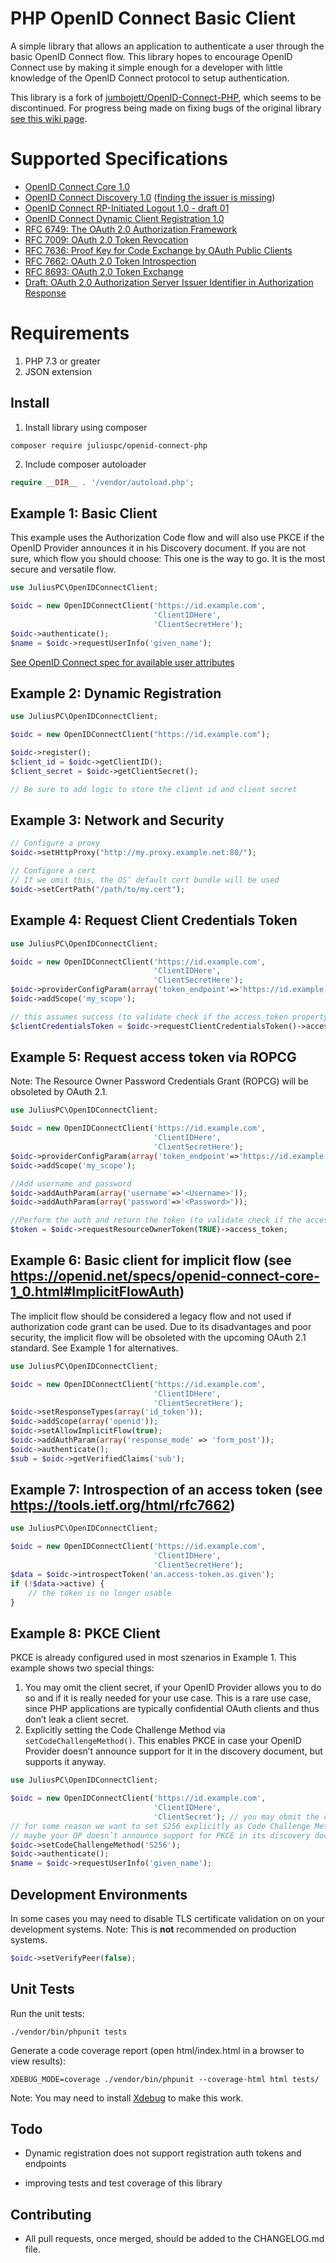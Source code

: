 PHP OpenID Connect Basic Client
========================
A simple library that allows an application to authenticate a user through the basic OpenID Connect flow.
This library hopes to encourage OpenID Connect use by making it simple enough for a developer with little knowledge of
the OpenID Connect protocol to setup authentication.

This library is a fork of [jumbojett/OpenID-Connect-PHP](https://github.com/jumbojett/OpenID-Connect-PHP), which seems to be discontinued. For progress being made on fixing bugs of the original library [see this wiki page](https://github.com/JuliusPC/OpenID-Connect-PHP/wiki/Progress-on-fixing-upstream-issues).

# Supported Specifications #

- [OpenID Connect Core 1.0](https://openid.net/specs/openid-connect-core-1_0.html)
- [OpenID Connect Discovery 1.0](https://openid.net/specs/openid-connect-discovery-1_0.html) ([finding the issuer is missing](https://github.com/jumbojett/OpenID-Connect-PHP/issues/2))
- [OpenID Connect RP-Initiated Logout 1.0 - draft 01](https://openid.net/specs/openid-connect-rpinitiated-1_0.html)
- [OpenID Connect Dynamic Client Registration 1.0](https://openid.net/specs/openid-connect-registration-1_0.html)
- [RFC 6749: The OAuth 2.0 Authorization Framework](https://tools.ietf.org/html/rfc6749)
- [RFC 7009: OAuth 2.0 Token Revocation](https://tools.ietf.org/html/rfc7009)
- [RFC 7636: Proof Key for Code Exchange by OAuth Public Clients](https://tools.ietf.org/html/rfc7636)
- [RFC 7662: OAuth 2.0 Token Introspection](https://tools.ietf.org/html/rfc7662)
- [RFC 8693: OAuth 2.0 Token Exchange](https://tools.ietf.org/html/rfc8693)
- [Draft: OAuth 2.0 Authorization Server Issuer Identifier in Authorization Response](https://tools.ietf.org/html/draft-ietf-oauth-iss-auth-resp-00)

# Requirements #
 1. PHP 7.3 or greater
 2. JSON extension

## Install ##
 1. Install library using composer
```
composer require juliuspc/openid-connect-php
```
 2. Include composer autoloader
```php
require __DIR__ . '/vendor/autoload.php';
```

## Example 1: Basic Client ##

This example uses the Authorization Code flow and will also use PKCE if the OpenID Provider announces it in his Discovery document. If you are not sure, which flow you should choose: This one is the way to go. It is the most secure and versatile flow.

```php
use JuliusPC\OpenIDConnectClient;

$oidc = new OpenIDConnectClient('https://id.example.com',
                                'ClientIDHere',
                                'ClientSecretHere');
$oidc->authenticate();
$name = $oidc->requestUserInfo('given_name');

```

[See OpenID Connect spec for available user attributes][1]

## Example 2: Dynamic Registration ##

```php
use JuliusPC\OpenIDConnectClient;

$oidc = new OpenIDConnectClient("https://id.example.com");

$oidc->register();
$client_id = $oidc->getClientID();
$client_secret = $oidc->getClientSecret();

// Be sure to add logic to store the client id and client secret
```

## Example 3: Network and Security ##
```php
// Configure a proxy
$oidc->setHttpProxy("http://my.proxy.example.net:80/");

// Configure a cert
// If we omit this, the OS’ default cert bundle will be used
$oidc->setCertPath("/path/to/my.cert");
```

## Example 4: Request Client Credentials Token ##

```php
use JuliusPC\OpenIDConnectClient;

$oidc = new OpenIDConnectClient('https://id.example.com',
                                'ClientIDHere',
                                'ClientSecretHere');
$oidc->providerConfigParam(array('token_endpoint'=>'https://id.example.com/connect/token'));
$oidc->addScope('my_scope');

// this assumes success (to validate check if the access_token property is there and a valid JWT) :
$clientCredentialsToken = $oidc->requestClientCredentialsToken()->access_token;

```

## Example 5: Request access token via ROPCG ##

Note: The Resource Owner Password Credentials Grant (ROPCG) will be obsoleted by OAuth 2.1.

```php
use JuliusPC\OpenIDConnectClient;

$oidc = new OpenIDConnectClient('https://id.example.com',
                                'ClientIDHere',
                                'ClientSecretHere');
$oidc->providerConfigParam(array('token_endpoint'=>'https://id.example.com/connect/token'));
$oidc->addScope('my_scope');

//Add username and password
$oidc->addAuthParam(array('username'=>'<Username>'));
$oidc->addAuthParam(array('password'=>'<Password>'));

//Perform the auth and return the token (to validate check if the access_token property is there and a valid JWT) :
$token = $oidc->requestResourceOwnerToken(TRUE)->access_token;

```

## Example 6: Basic client for implicit flow (see https://openid.net/specs/openid-connect-core-1_0.html#ImplicitFlowAuth) ##

The implicit flow should be considered a legacy flow and not used if authorization code grant can be used. Due to its disadvantages and poor security, the implicit flow will be obsoleted with the upcoming OAuth 2.1 standard. See Example 1 for alternatives.

```php
use JuliusPC\OpenIDConnectClient;

$oidc = new OpenIDConnectClient('https://id.example.com',
                                'ClientIDHere',
                                'ClientSecretHere');
$oidc->setResponseTypes(array('id_token'));
$oidc->addScope(array('openid'));
$oidc->setAllowImplicitFlow(true);
$oidc->addAuthParam(array('response_mode' => 'form_post'));
$oidc->authenticate();
$sub = $oidc->getVerifiedClaims('sub');

```

## Example 7: Introspection of an access token (see https://tools.ietf.org/html/rfc7662) ##

```php
use JuliusPC\OpenIDConnectClient;

$oidc = new OpenIDConnectClient('https://id.example.com',
                                'ClientIDHere',
                                'ClientSecretHere');
$data = $oidc->introspectToken('an.access-token.as.given');
if (!$data->active) {
    // the token is no longer usable
}

```

## Example 8: PKCE Client ##

PKCE is already configured used in most szenarios in Example 1. This example shows two special things:

1. You may omit the client secret, if your OpenID Provider allows you to do so and if it is really needed for your use case. This is a rare use case, since PHP applications are typically confidential OAuth clients and thus don’t leak a client secret.
2. Explicitly setting the Code Challenge Method via `setCodeChallengeMethod()`. This enables PKCE in case your OpenID Provider doesn’t announce support for it in the discovery document, but supports it anyway.

```php
use JuliusPC\OpenIDConnectClient;

$oidc = new OpenIDConnectClient('https://id.example.com',
                                'ClientIDHere',
                                'ClientSecret'); // you may obmit the client secret
// for some reason we want to set S256 explicitly as Code Challenge Method
// maybe your OP doesn’t announce support for PKCE in its discovery document
$oidc->setCodeChallengeMethod('S256');
$oidc->authenticate();
$name = $oidc->requestUserInfo('given_name');

```


## Development Environments ##
In some cases you may need to disable TLS certificate validation on on your development systems.
Note: This is **not** recommended on production systems.

```php
$oidc->setVerifyPeer(false);
```

## Unit Tests

Run the unit tests:

`./vendor/bin/phpunit tests`

Generate a code coverage report (open html/index.html in a browser to view results):

`XDEBUG_MODE=coverage ./vendor/bin/phpunit --coverage-html html tests/`

Note: You may need to install [Xdebug](https://xdebug.org/) to make this work.

## Todo ##
- Dynamic registration does not support registration auth tokens and endpoints
- improving tests and test coverage of this library

  [1]: https://openid.net/specs/openid-connect-basic-1_0-15.html#id_res

## Contributing ###
 - All pull requests, once merged, should be added to the CHANGELOG.md file.
